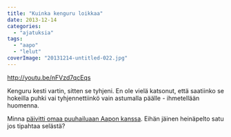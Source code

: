 ```yaml
---
title: "Kuinka kenguru loikkaa"
date: 2013-12-14
categories: 
  - "ajatuksia"
tags: 
  - "aapo"
  - "lelut"
coverImage: "20131214-untitled-022.jpg"
---
```


http://youtu.be/nFVzd7qcEqs

Kenguru kesti vartin, sitten se tyhjeni. En ole vielä katsonut, että saatiinko se hokeilla puhki vai tyhjennettiinkö vain astumalla päälle - ihmetellään huomenna.

Minna [päivitti omaa puuhailuaan Aapon kanssa](http://moninponinaapo.blogspot.fi/2013/12/vieriva-kivi-ja-silleen.html). Eihän jäinen heinäpelto satu jos tipahtaa selästä?
